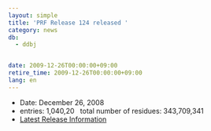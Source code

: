 ```yaml
---
layout: simple
title: 'PRF Release 124 released '
category: news
db:
  - ddbj


date: 2009-12-26T00:00:00+09:00
retire_time: 2009-12-26T00:00:00+09:00
lang: en
---
```


<ul>
    <li>Date: December 26, 2008</li>
    <li>entries: 1,040,20   total number of residues: 343,709,341</li>
    <li><a href="/latest-releases-e.html">Latest Release Information</a></li>
</ul>
